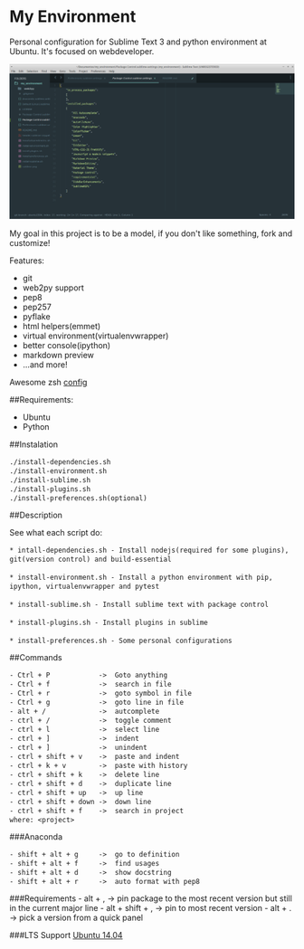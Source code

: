 My Environment
==============

Personal configuration for Sublime Text 3 and python environment at Ubuntu. It's focused on webdeveloper.

![Imagem do Editor com Plugins](sublime.png)

My goal in this project is to be a model, if you don't like something, fork and customize!

Features:
- git
- web2py support
- pep8
- pep257
- pyflake
- html helpers(emmet)
- virtual environment(virtualenvwrapper)
- better console(ipython)
- markdown preview
- ...and more!

Awesome zsh [config](http://cassiobotaro.github.io/mv-bash-zsh.html)

##Requirements:

- Ubuntu
- Python

##Instalation

    ./install-dependencies.sh
    ./install-environment.sh
    ./install-sublime.sh
    ./install-plugins.sh
    ./install-preferences.sh(optional)


##Description

See what each script do:

    * intall-dependencies.sh - Install nodejs(required for some plugins), git(version control) and build-essential

    * install-environment.sh - Install a python environment with pip, ipython, virtualenvwrapper and pytest

    * install-sublime.sh - Install sublime text with package control

    * install-plugins.sh - Install plugins in sublime

    * install-preferences.sh - Some personal configurations

##Commands

    - Ctrl + P            ->  Goto anything
    - Ctrl + f            ->  search in file
    - Ctrl + r            ->  goto symbol in file
    - Ctrl + g            ->  goto line in file
    - alt + /             ->  autcomplete
    - ctrl + /            ->  toggle comment
    - ctrl + l            ->  select line
    - ctrl + ]            ->  indent
    - ctrl + ]            ->  unindent
    - ctrl + shift + v    ->  paste and indent
    - ctrl + k + v        ->  paste with history
    - ctrl + shift + k    ->  delete line
    - ctrl + shift + d    ->  duplicate line
    - ctrl + shift + up   ->  up line
    - ctrl + shift + down ->  down line
    - ctrl + shift + f    ->  search in project
    where: <project>

###Anaconda

    - shift + alt + g     ->  go to definition
    - shift + alt + f     ->  find usages
    - shift + alt + d     ->  show docstring
    - shift + alt + r     ->  auto format with pep8

###Requirements
    - alt + ,             ->  pin package to the most recent version but still in the current major line
    - alt + shift + ,     ->  pin to most recent version
    - alt + .             ->  pick a version from a quick panel

###LTS Support
[Ubuntu 14.04](https://github.com/cassiobotaro/my_environment/tree/ubuntu1404)

